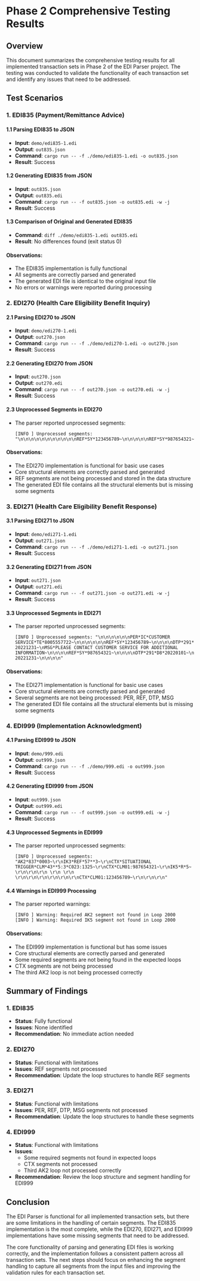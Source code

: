 # Phase 2 Comprehensive Testing Results

## Overview

This document summarizes the comprehensive testing results for all implemented transaction sets in Phase 2 of the EDI Parser project. The testing was conducted to validate the functionality of each transaction set and identify any issues that need to be addressed.

## Test Scenarios

### 1. EDI835 (Payment/Remittance Advice)

#### 1.1 Parsing EDI835 to JSON
- **Input**: `demo/edi835-1.edi`
- **Output**: `out835.json`
- **Command**: `cargo run -- -f ./demo/edi835-1.edi -o out835.json`
- **Result**: Success

#### 1.2 Generating EDI835 from JSON
- **Input**: `out835.json`
- **Output**: `out835.edi`
- **Command**: `cargo run -- -f out835.json -o out835.edi -w -j`
- **Result**: Success

#### 1.3 Comparison of Original and Generated EDI835
- **Command**: `diff ./demo/edi835-1.edi out835.edi`
- **Result**: No differences found (exit status 0)

#### Observations:
- The EDI835 implementation is fully functional
- All segments are correctly parsed and generated
- The generated EDI file is identical to the original input file
- No errors or warnings were reported during processing

### 2. EDI270 (Health Care Eligibility Benefit Inquiry)

#### 2.1 Parsing EDI270 to JSON
- **Input**: `demo/edi270-1.edi`
- **Output**: `out270.json`
- **Command**: `cargo run -- -f ./demo/edi270-1.edi -o out270.json`
- **Result**: Success

#### 2.2 Generating EDI270 from JSON
- **Input**: `out270.json`
- **Output**: `out270.edi`
- **Command**: `cargo run -- -f out270.json -o out270.edi -w -j`
- **Result**: Success

#### 2.3 Unprocessed Segments in EDI270
- The parser reported unprocessed segments:
  ```
  [INFO ] Unprocessed segments: "\n\n\n\n\n\n\n\n\n\n\nREF*SY*123456789~\n\n\n\n\nREF*SY*987654321~\n\n\n\n\n"
  ```

#### Observations:
- The EDI270 implementation is functional for basic use cases
- Core structural elements are correctly parsed and generated
- REF segments are not being processed and stored in the data structure
- The generated EDI file contains all the structural elements but is missing some segments

### 3. EDI271 (Health Care Eligibility Benefit Response)

#### 3.1 Parsing EDI271 to JSON
- **Input**: `demo/edi271-1.edi`
- **Output**: `out271.json`
- **Command**: `cargo run -- -f ./demo/edi271-1.edi -o out271.json`
- **Result**: Success

#### 3.2 Generating EDI271 from JSON
- **Input**: `out271.json`
- **Output**: `out271.edi`
- **Command**: `cargo run -- -f out271.json -o out271.edi -w -j`
- **Result**: Success

#### 3.3 Unprocessed Segments in EDI271
- The parser reported unprocessed segments:
  ```
  [INFO ] Unprocessed segments: "\n\n\n\n\n\nPER*IC*CUSTOMER SERVICE*TE*8005557722~\n\n\n\n\n\nREF*SY*123456789~\n\n\n\nDTP*291*D8*20220101~\nDTP*348*RD8*20220101-20221231~\nMSG*PLEASE CONTACT CUSTOMER SERVICE FOR ADDITIONAL INFORMATION~\n\n\n\nREF*SY*987654321~\n\n\n\nDTP*291*D8*20220101~\nDTP*348*RD8*20220101-20221231~\n\n\n\n"
  ```

#### Observations:
- The EDI271 implementation is functional for basic use cases
- Core structural elements are correctly parsed and generated
- Several segments are not being processed: PER, REF, DTP, MSG
- The generated EDI file contains all the structural elements but is missing some segments

### 4. EDI999 (Implementation Acknowledgment)

#### 4.1 Parsing EDI999 to JSON
- **Input**: `demo/999.edi`
- **Output**: `out999.json`
- **Command**: `cargo run -- -f ./demo/999.edi -o out999.json`
- **Result**: Success

#### 4.2 Generating EDI999 from JSON
- **Input**: `out999.json`
- **Output**: `out999.edi`
- **Command**: `cargo run -- -f out999.json -o out999.edi -w -j`
- **Result**: Success

#### 4.3 Unprocessed Segments in EDI999
- The parser reported unprocessed segments:
  ```
  [INFO ] Unprocessed segments: "AK2*837*0003~\r\nIK3*REF*57**3~\r\nCTX*SITUATIONAL TRIGGER*CLM*43**5:3*C023:1325~\r\nCTX*CLM01:987654321~\r\nIK5*R*5~ \r\n\r\n\r\n \r\n \r\n \r\n\r\n\r\n\r\n\r\n\r\nCTX*CLM01:123456789~\r\n\r\n\r\n"
  ```

#### 4.4 Warnings in EDI999 Processing
- The parser reported warnings:
  ```
  [INFO ] Warning: Required AK2 segment not found in Loop 2000
  [INFO ] Warning: Required IK5 segment not found in Loop 2000
  ```

#### Observations:
- The EDI999 implementation is functional but has some issues
- Core structural elements are correctly parsed and generated
- Some required segments are not being found in the expected loops
- CTX segments are not being processed
- The third AK2 loop is not being processed correctly

## Summary of Findings

### 1. EDI835
- **Status**: Fully functional
- **Issues**: None identified
- **Recommendation**: No immediate action needed

### 2. EDI270
- **Status**: Functional with limitations
- **Issues**: REF segments not processed
- **Recommendation**: Update the loop structures to handle REF segments

### 3. EDI271
- **Status**: Functional with limitations
- **Issues**: PER, REF, DTP, MSG segments not processed
- **Recommendation**: Update the loop structures to handle these segments

### 4. EDI999
- **Status**: Functional with limitations
- **Issues**: 
  - Some required segments not found in expected loops
  - CTX segments not processed
  - Third AK2 loop not processed correctly
- **Recommendation**: Review the loop structure and segment handling for EDI999

## Conclusion

The EDI Parser is functional for all implemented transaction sets, but there are some limitations in the handling of certain segments. The EDI835 implementation is the most complete, while the EDI270, EDI271, and EDI999 implementations have some missing segments that need to be addressed.

The core functionality of parsing and generating EDI files is working correctly, and the implementation follows a consistent pattern across all transaction sets. The next steps should focus on enhancing the segment handling to capture all segments from the input files and improving the validation rules for each transaction set.

